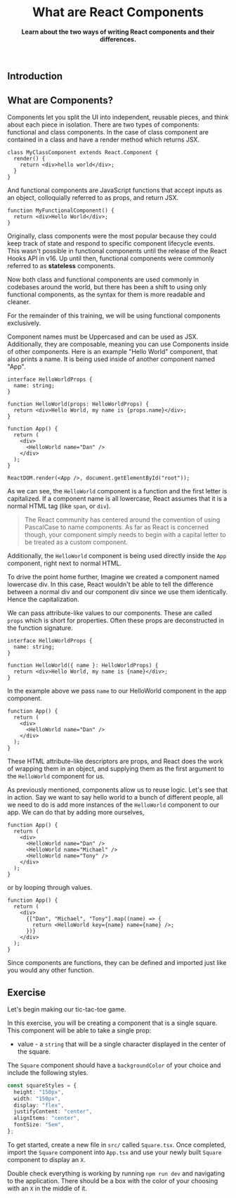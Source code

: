 <div align="center">
  <h1>What are React Components</h1>
  <strong>Learn about the two ways of writing React components and their differences.</strong>
</div>

<br />
<br />

## Introduction

## What are Components?

Components let you split the UI into independent, reusable pieces, and think about each piece in isolation. There are two types of components: functional and class components. In the case of class component are contained in a class and have a render method which returns JSX.

```tsx
class MyClassComponent extends React.Component {
  render() {
    return <div>hello world</div>;
  }
}
```

And functional components are JavaScript functions that accept inputs as an object, colloquially referred to as props, and return JSX.

```tsx
function MyFunctionalComponent() {
  return <div>Hello World</div>;
}
```

Originally, class components were the most popular because they could keep track of state and respond to specific component lifecycle events. This wasn't possible in functional components until the release of the React Hooks API in v16. Up until then, functional components were commonly referred to as **stateless** components.

Now both class and functional components are used commonly in codebases around the world, but there has been a shift to using only functional components, as the syntax for them is more readable and cleaner.

For the remainder of this training, we will be using functional components exclusively.

Component names must be Uppercased and can be used as JSX. Additionally, they are composable, meaning you can use Components inside of other components. Here is an example "Hello World" component, that also prints a name. It is being used inside of another component named "App".

```tsx
interface HelloWorldProps {
  name: string;
}

function HelloWorld(props: HelloWorldProps) {
  return <div>Hello World, my name is {props.name}</div>;
}

function App() {
  return (
    <div>
      <HelloWorld name="Dan" />
    </div>
  );
}

ReactDOM.render(<App />, document.getElementById("root"));
```

As we can see, the `HelloWorld` component is a function and the first letter is capitalized. If a component name is all lowercase, React assumes that it is a normal HTML tag (like `span`, or `div`).

> The React community has centered around the convention of using PascalCase to name components. As far as React is concerned though, your component simply needs to begin with a capital letter to be treated as a custom component.

Additionally, the `HelloWorld` component is being used directly inside the `App` component, right next to normal HTML.

To drive the point home further, Imagine we created a component named lowercase div. In this case, React wouldn't be able to tell the difference between a normal div and our component div since we use them identically. Hence the capitalization.

We can pass attribute-like values to our components. These are called `props` which is short for properties. Often these props are deconstructed in the function signature.

```tsx
interface HelloWorldProps {
  name: string;
}

function HelloWorld({ name }: HelloWorldProps) {
  return <div>Hello World, my name is {name}</div>;
}
```

In the example above we pass `name` to our HelloWorld component in the app component.

```tsx
function App() {
  return (
    <div>
      <HelloWorld name="Dan" />
    </div>
  );
}
```

These HTML attribute-like descriptors are props, and React does the work of wrapping them in an object, and supplying them as the first argument to the `HelloWorld` component for us.

As previously mentioned, components allow us to reuse logic. Let's see that in action. Say we want to say hello world to a bunch of different people, all we need to do is add more instances of the `HelloWorld` component to our app. We can do that by adding more ourselves,

```tsx
function App() {
  return (
    <div>
      <HelloWorld name="Dan" />
      <HelloWorld name="Michael" />
      <HelloWorld name="Tony" />
    </div>
  );
}
```

or by looping through values.

```tsx
function App() {
  return (
    <div>
      {["Dan", "Michael", "Tony"].map((name) => {
        return <HelloWorld key={name} name={name} />;
      })}
    </div>
  );
}
```

Since components are functions, they can be defined and imported just like you would any other function.

## Exercise

Let's begin making our tic-tac-toe game.

In this exercise, you will be creating a component that is a single square. This component will be able to take a single prop:

- value - a `string` that will be a single character displayed in the center of the square.

The `Square` component should have a `backgroundColor` of your choice and include the following styles.

```ts
const squareStyles = {
  height: "150px",
  width: "150px",
  display: "flex",
  justifyContent: "center",
  alignItems: "center",
  fontSize: "5em",
};
```

To get started, create a new file in `src/` called `Square.tsx`. Once completed, import the `Square` component into `App.tsx` and use your newly built `Square` component to display an `X`.

Double check everything is working by running `npm run dev` and navigating to the application. There should be a box with the color of your choosing with an `X` in the middle of it.
